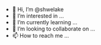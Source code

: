 - 👋 Hi, I’m @shwelake
- 👀 I’m interested in ...
- 🌱 I’m currently learning ...
- 💞️ I’m looking to collaborate on ...
- 📫 How to reach me ...

<!---
shwelake/shwelake is a ✨ special ✨ repository because its `README.md` (this file) appears on your GitHub profile.
You can click the Preview link to take a look at your changes.
--->
